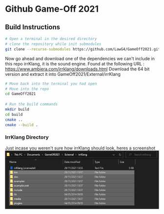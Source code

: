 # Github Game-Off 2021

## **Build Instructions**

```bash
# Open a terminal in the desired directory
# clone the repository while init submodules
git clone --recurse-submodules https://github.com/LawG4/GameOff2021.git
```

Now go ahead and download one of the dependencies we can't include in this repo
irrKlang, it is the sound engine. Found at the following URL : https://www.ambiera.com/irrklang/downloads.html
Download the 64 bit version and extract it into GameOff2021/External/irrKlang

```bash
# Move back into the terminal you had open
# Move into the repo
cd GameOff2021

# Run the build commands
mkdir build
cd build
cmake ..
cmake --build .
```

### IrrKlang Directory

Just incase you weren't sure how irrKlang should look, heres a screenshot
![](Documents/IrrKlang.png)
